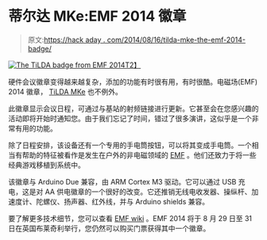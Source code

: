 # 蒂尔达 MKe:EMF 2014 徽章

> 原文:[https://hack aday . com/2014/08/16/tilda-mke-the-emf-2014-badge/](https://hackaday.com/2014/08/16/tilda-mke-the-emf-2014-badge/)

[![The TiLDA badge from EMF 2014](../Images/a0bdbfbd0a547f37a2deb00a45eb070d.png)T2】](http://hackaday.com/2014/08/16/tilda-mke-the-emf-2014-badge/tildabadge/)

硬件会议徽章变得越来越复杂，添加的功能有时很有用，有时很酷。电磁场(EMF) 2014 徽章， [TiLDA MKe](http://blog.emfcamp.org/post/94157161753/announcing-tilda-mke-the-incredible-emf-2014-camp) 也不例外。

此徽章显示会议日程，可通过与基站的射频链接进行更新。它甚至会在您感兴趣的活动即将开始时通知您。由于我们忘记了时间，错过了很多演讲，这似乎是一个非常有用的功能。

除了日程安排，该设备还有一个专用的手电筒按钮，可以将其变成手电筒。一个相当有帮助的特征被看作是发生在户外的非电磁领域的 [EMF](https://www.emfcamp.org/) 。他们还致力于将一些经典游戏移植到系统中。

该徽章与 Arduino Due 兼容，由 ARM Cortex M3 驱动。它可以通过 USB 充电，这是对 AA 供电徽章的一个很好的改变。它还推销无线电收发器、操纵杆、加速度计、陀螺仪、扬声器、红外线，并与 Arduino shields 兼容。

要了解更多技术细节，您可以查看 [EMF wiki](https://wiki.emfcamp.org/wiki/TiLDA_MKe) 。EMF 2014 将于 8 月 29 日至 31 日在英国布莱奇利举行，您仍然可以购买门票获得其中一个徽章。